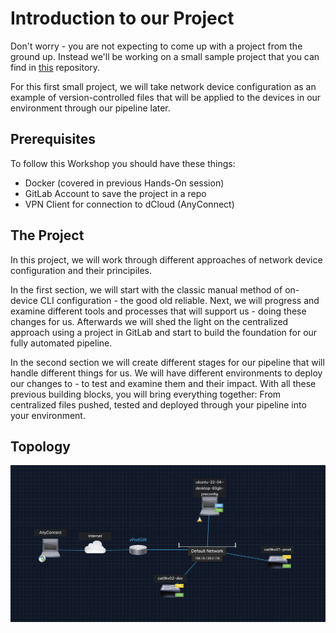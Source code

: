 # Introduction to our Project

Don't worry - you are not expecting to come up with a project from the ground up. Instead we'll be working on a small sample project that you can find in [this](https://github.com/moore-automation/local_dev_to_cicd) repository. 

For this first small project, we will take network device configuration as an example of version-controlled files that will be applied to the devices in our environment through our pipeline later.

## Prerequisites

To follow this Workshop you should have these things:
- Docker (covered in previous Hands-On session)
- GitLab Account to save the project in a repo
- VPN Client for connection to dCloud (AnyConnect)

## The Project

In this project, we will work through different approaches of network device configuration and their principiles.

In the first section, we will start with the classic manual method of on-device CLI configuration - the good old reliable.
Next, we will progress and examine different tools and processes that will support us - doing these changes for us. Afterwards we will shed the light on the centralized approach using a project in GitLab and start to build the foundation for our fully automated pipeline. 

In the second section we will create different stages for our pipeline that will handle different things for us. We will have different environments to deploy our changes to - to test and examine them and their impact.
With all these previous building blocks, you will bring everything together: From centralized files pushed, tested and deployed through your pipeline into your environment.

## Topology

![Topology](assets/topology.png)